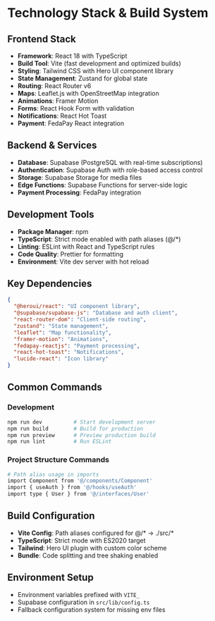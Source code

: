 # Technology Stack & Build System

## Frontend Stack
- **Framework**: React 18 with TypeScript
- **Build Tool**: Vite (fast development and optimized builds)
- **Styling**: Tailwind CSS with Hero UI component library
- **State Management**: Zustand for global state
- **Routing**: React Router v6
- **Maps**: Leaflet.js with OpenStreetMap integration
- **Animations**: Framer Motion
- **Forms**: React Hook Form with validation
- **Notifications**: React Hot Toast
- **Payment**: FedaPay React integration

## Backend & Services
- **Database**: Supabase (PostgreSQL with real-time subscriptions)
- **Authentication**: Supabase Auth with role-based access control
- **Storage**: Supabase Storage for media files
- **Edge Functions**: Supabase Functions for server-side logic
- **Payment Processing**: FedaPay integration

## Development Tools
- **Package Manager**: npm
- **TypeScript**: Strict mode enabled with path aliases (@/*)
- **Linting**: ESLint with React and TypeScript rules
- **Code Quality**: Prettier for formatting
- **Environment**: Vite dev server with hot reload

## Key Dependencies
```json
{
  "@heroui/react": "UI component library",
  "@supabase/supabase-js": "Database and auth client",
  "react-router-dom": "Client-side routing",
  "zustand": "State management",
  "leaflet": "Map functionality",
  "framer-motion": "Animations",
  "fedapay-reactjs": "Payment processing",
  "react-hot-toast": "Notifications",
  "lucide-react": "Icon library"
}
```

## Common Commands

### Development
```bash
npm run dev          # Start development server
npm run build        # Build for production
npm run preview      # Preview production build
npm run lint         # Run ESLint
```

### Project Structure Commands
```bash
# Path alias usage in imports
import Component from '@/components/Component'
import { useAuth } from '@/hooks/useAuth'
import type { User } from '@/interfaces/User'
```

## Build Configuration
- **Vite Config**: Path aliases configured for @/* → ./src/*
- **TypeScript**: Strict mode with ES2020 target
- **Tailwind**: Hero UI plugin with custom color scheme
- **Bundle**: Code splitting and tree shaking enabled

## Environment Setup
- Environment variables prefixed with `VITE_`
- Supabase configuration in `src/lib/config.ts`
- Fallback configuration system for missing env files